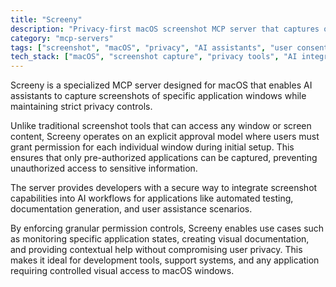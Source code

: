 ```yaml
---
title: "Screeny"
description: "Privacy-first macOS screenshot MCP server that captures only pre-approved application windows with explicit user consent."
category: "mcp-servers"
tags: ["screenshot", "macOS", "privacy", "AI assistants", "user consent", "application monitoring"]
tech_stack: ["macOS", "screenshot capture", "privacy tools", "AI integration", "application monitoring"]
---
```


Screeny is a specialized MCP server designed for macOS that enables AI assistants to capture screenshots of specific application windows while maintaining strict privacy controls. 

Unlike traditional screenshot tools that can access any window or screen content, Screeny operates on an explicit approval model where users must grant permission for each individual window during initial setup. This ensures that only pre-authorized applications can be captured, preventing unauthorized access to sensitive information.

The server provides developers with a secure way to integrate screenshot capabilities into AI workflows for applications like automated testing, documentation generation, and user assistance scenarios. 

By enforcing granular permission controls, Screeny enables use cases such as monitoring specific application states, creating visual documentation, and providing contextual help without compromising user privacy. This makes it ideal for development tools, support systems, and any application requiring controlled visual access to macOS windows.